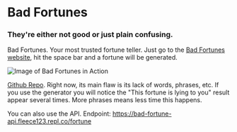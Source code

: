 # Bad Fortunes

### They're either not good or just plain confusing.

Bad Fortunes. Your most trusted fortune teller. Just go to the [Bad Fortunes website](https://badfortunes.locuroid.repl.co), hit the space bar and a fortune will be generated.

![Image of Bad Fortunes in Action](https://cdn.glitch.com/371f9886-4989-4e55-afc2-5bc40bf75c10%2FScreenshot%202020-12-08%20131912.png?v=1607458762831)

[Github Repo](https://https://github.com/locuroid/bad-fortune-api). Right now, its main flaw is its lack of words, phrases, etc. If you use the generator you will notice the "This fortune is lying to you" result appear several times. More phrases means less time this happens.

You can also use the API. Endpoint: https://bad-fortune-api.fleece123.repl.co/fortune
